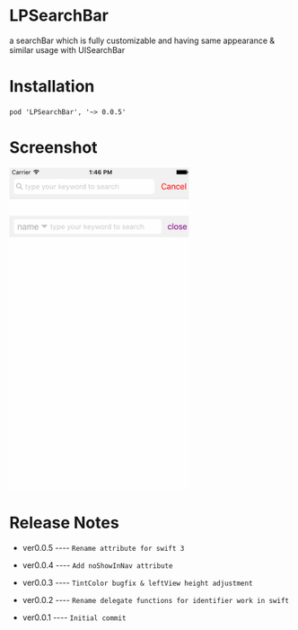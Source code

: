# LPSearchBar

a searchBar which is fully customizable and having same appearance & similar usage with UISearchBar

# Installation

`pod 'LPSearchBar', '~> 0.0.5'`

# Screenshot

<img src="screenshot.gif" width="320"> 

# Release Notes

- ver0.0.5 ---- `Rename attribute for swift 3`

- ver0.0.4 ---- `Add noShowInNav attribute`

- ver0.0.3 ---- `TintColor bugfix & leftView height adjustment`

- ver0.0.2 ---- `Rename delegate functions for identifier work in swift`

- ver0.0.1 ---- `Initial commit`
